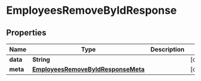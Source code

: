 

# EmployeesRemoveByIdResponse


## Properties

| Name | Type | Description | Notes |
|------------ | ------------- | ------------- | -------------|
|**data** | **String** |  |  [optional] |
|**meta** | [**EmployeesRemoveByIdResponseMeta**](EmployeesRemoveByIdResponseMeta.md) |  |  [optional] |



